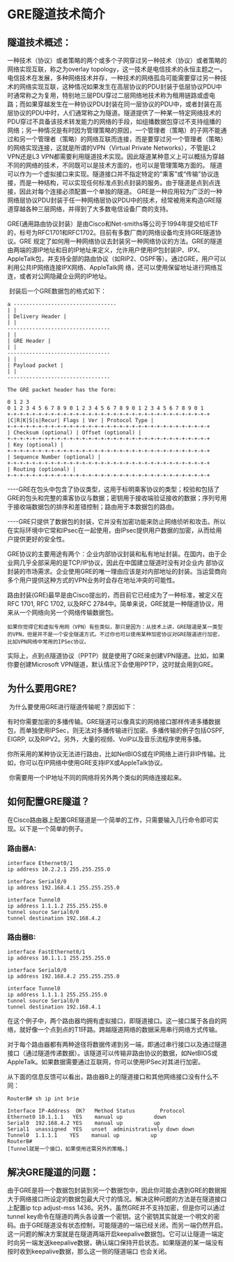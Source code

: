 # GRE隧道技术简介

## 隧道技术概述：

​    一种技术（协议）或者策略的两个或多个子网穿过另一种技术（协议）或者策略的网络实现互联，称之为overlay topology，这一技术是电信技术的永恒主题之一。
​    电信技术在发展，多种网络技术并存，一种技术的网络孤岛可能需要穿过另一种技术的网络实现互联，这种情况如果发生在高层协议的PDU封装于低层协议PDU中时通常称之为复用，特别地三层PDU穿过二层网络地技术称为租用链路或虚电路；而如果穿越发生在一种协议PDU封装在同一层协议的PDU中，或者封装在高层协议的PDU中时，人们通常称之为隧道。
​    隧道提供了一种某一特定网络技术的PDU穿过不具备该技术转发能力的网络的手段，如组播数据包穿过不支持组播的网络；另一种情况是有时因为管理策略的原因，一个管理者（策略）的子网不能通过和另一个管理者（策略）的网络互联而连接，而是要穿过另一个管理者（策略）的网络实现连接，这就是所谓的VPN（Virtual Private Networks），不管是L2 VPN还是L3 VPN都需要利用隧道技术实现。因此隧道某种意义上可以概括为穿越不同的网络的技术，不同既可以是技术方面的，也可以是管理策略方面的。
隧道可以作为一个虚拟接口来实现。隧道接口并不指定特定的“乘客”或“传输”协议连接，而是一种结构，可以实现任何标准点到点封装的服务。由于隧道是点到点连接，因此对每个连接必须配置一个单独的隧道。
   GRE是一种应用较为广泛的一种网络层协议PDU封装于任一种网络层协议PDU中的技术，经常被用来构造GRE隧道穿越各种三层网络，并得到了大多数电信设备厂商的支持。


​    GRE(通用路由协议封装）是由Cisco和Net-smiths等公司于1994年提交给IETF的，标号为RFC1701和RFC1702。目前有多数厂商的网络设备均支持GRE隧道协议。GRE 规定了如何用一种网络协议去封装另一种网络协议的方法。GRE的隧道由两端的源IP地址和目的IP地址来定义，允许用户使用IP包封装IP、IPX、 AppleTalk包，并支持全部的路由协议（如RIP2、OSPF等）。通过GRE，用户可以利用公共IP网络连接IPX网络、AppleTalk网 络，还可以使用保留地址进行网络互连，或者对公网隐藏企业网的IP地址。

​    封装后一个GRE数据包的格式如下：

```shell
a ---------------------------------
| |
| Delivery Header |
| |
---------------------------------
| |
| GRE Header |
| |
---------------------------------
| |
| Payload packet |
| |
---------------------------------

The GRE packet header has the form:

0 1 2 3
0 1 2 3 4 5 6 7 8 9 0 1 2 3 4 5 6 7 8 9 0 1 2 3 4 5 6 7 8 9 0 1
+-+-+-+-+-+-+-+-+-+-+-+-+-+-+-+-+-+-+-+-+-+-+-+-+-+-+-+-+-+-+-+-+
|C|R|K|S|s|Recur| Flags | Ver | Protocol Type |
+-+-+-+-+-+-+-+-+-+-+-+-+-+-+-+-+-+-+-+-+-+-+-+-+-+-+-+-+-+-+-+-+
| Checksum (optional) | Offset (optional) |
+-+-+-+-+-+-+-+-+-+-+-+-+-+-+-+-+-+-+-+-+-+-+-+-+-+-+-+-+-+-+-+-+
| Key (optional) |
+-+-+-+-+-+-+-+-+-+-+-+-+-+-+-+-+-+-+-+-+-+-+-+-+-+-+-+-+-+-+-+-+
| Sequence Number (optional) |
+-+-+-+-+-+-+-+-+-+-+-+-+-+-+-+-+-+-+-+-+-+-+-+-+-+-+-+-+-+-+-+-+
| Routing (optional) |
+-+-+-+-+-+-+-+-+-+-+-+-+-+-+-+-+-+-+-+-+-+-+-+-+-+-+-+-+-+-+-+-+
```

​    ----GRE在包头中包含了协议类型，这用于标明乘客协议的类型；校验和包括了GRE的包头和完整的乘客协议与数据；密钥用于接收端验证接收的数据；序列号用于接收端数据包的排序和差错控制；路由用于本数据包的路由。

​    ----GRE只提供了数据包的封装，它并没有加密功能来防止网络侦听和攻击。所以在实际环境中它常和IPsec在一起使用，由IPsec提供用户数据的加密，从而给用户提供更好的安全性。

​    GRE协议的主要用途有两个：企业内部协议封装和私有地址封装。在国内，由于企业网几乎全部采用的是TCP/IP协议，因此在中国建立隧道时没有对企业内 部协议封装的市场需求。企业使用GRE的唯一理由应该是对内部地址的封装。当运营商向多个用户提供这种方式的VPN业务时会存在地址冲突的可能性。

​    路由封装(GRE)最早是由Cisco提出的，而目前它已经成为了一种标准，被定义在RFC 1701, RFC 1702, 以及RFC 2784中。简单来说，GRE就是一种隧道协议，用来从一个网络向另一个网络传输数据包。


    如果你觉得它和虚拟专用网（VPN）有些类似，那只是因为：从技术上讲，GRE隧道是某一类型的VPN，但是并不是一个安全隧道方式。不过你也可以使用某种加密协议对GRE隧道进行加密，比如VPN网络中常用的IPSec协议。

​    实际上，点到点隧道协议（PPTP）就是使用了GRE来创建VPN隧道。比如，如果你要创建Microsoft VPN隧道，默认情况下会使用PPTP，这时就会用到GRE。

## 为什么要用GRE?

​    为什么要使用GRE进行隧道传输呢？原因如下：

​    有时你需要加密的多播传输。GRE隧道可以像真实的网络接口那样传递多播数据包，而单独使用IPSec，则无法对多播传输进行加密。多播传输的例子包括OSPF, EIGRP, 以及RIPV2。另外，大量的视频、VoIP以及音乐流程序使用多播。

​    你所采用的某种协议无法进行路由，比如NetBIOS或在IP网络上进行非IP传输。比如，你可以在IP网络中使用GRE支持IPX或AppleTalk协议。

​    你需要用一个IP地址不同的网络将另外两个类似的网络连接起来。

## 如何配置GRE隧道？

​    在Cisco路由器上配置GRE隧道是一个简单的工作，只需要输入几行命令即可实现。以下是一个简单的例子。

### 路由器A:

```shell
interface Ethernet0/1
ip address 10.2.2.1 255.255.255.0

interface Serial0/0
ip address 192.168.4.1 255.255.255.0

interface Tunnel0
ip address 1.1.1.2 255.255.255.0
tunnel source Serial0/0
tunnel destination 192.168.4.2
```

### 路由器B:

```shell
interface FastEthernet0/1
ip address 10.1.1.1 255.255.255.0

interface Serial0/0
ip address 192.168.4.2 255.255.255.0

interface Tunnel0
ip address 1.1.1.1 255.255.255.0
tunnel source Serial0/0
tunnel destination 192.168.4.1
```

​    在这个例子中，两个路由器均拥有虚拟接口，即隧道接口。这一接口属于各自的网络，就好像一个点到点的T1环路。跨越隧道网络的数据采用串行网络方式传输。

​    对于每个路由器都有两种途径将数据传递到另一端，即通过串行接口以及通过隧道接口（通过隧道传递数据）。该隧道可以传输非路由协议的数据，如NetBIOS或AppleTalk。如果数据需要通过互联网，你可以使用IPSec对其进行加密。

​    从下面的信息反馈可以看出，路由器B上的隧道接口和其他网络接口没有什么不同：

```shell
RouterB# sh ip int brie

Interface IP-Address  OK?   Method Status        Protocol
Ethernet0 10.1.1.1   YES    manual up          down
Serial0  192.168.4.2 YES    manual up          up
Serial1  unassigned  YES   unset  administratively down down
Tunnel0  1.1.1.1    YES    manual up          up
RouterB#
[Tunnel就是一个接口，如果使用还需另外的策略。]
```

## 解决GRE隧道的问题：

​    由于GRE是将一个数据包封装到另一个数据包中，因此你可能会遇到GRE的数据报大于网络接口所设定的数据包最大尺寸的情况。解决这种问题的方法是在隧道接口上配置ip tcp adjust-mss 1436。另外，虽然GRE并不支持加密，但是你可以通过tunnel key命令在隧道的两头各设置一个密钥。这个密钥其实就是一个明文的密码。由于GRE隧道没有状态控制，可能隧道的一端已经关闭，而另一端仍然开启。这一问题的解决方案就是在隧道两端开启keepalive数据包。它可以让隧道一端定时向另一端发送keepalive数据，确认端口保持开启状态。如果隧道的某一端没有按时收到keepalive数据，那么这一侧的隧道端口 也会关闭。